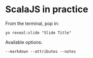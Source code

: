 
# ScalaJS in practice

From the terminal, pop in:

  ```yo reveal:slide "Slide Title"```

Available options:

 ```--markdown --attributes --notes```
